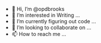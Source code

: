 - 👋 Hi, I’m @opdbrooks
- 👀 I’m interested in Writing ...
- 🌱 I’m currently figuring out code ...
- 💞️ I’m looking to collaborate on ...
- 📫 How to reach me ...

<!---
opdbrooks/opdbrooks is a ✨ special ✨ repository because its `README.md` (this file) appears on your GitHub profile.
You can click the Preview link to take a look at your changes.
--->
